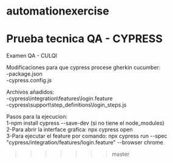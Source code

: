 # automationexercise
Prueba tecnica QA - CYPRESS
=======
Examen QA - CULQI

Modificaciones para que cypress procese gherkin cucumber:<br>
-package.json<br>
-cypress.config.js <br>

Archivos añadidos:<br>
-cypress\integration\features\login.feature<br>
-cypress\support\step_definitions\login_steps.js<br>

Pasos para la ejecucion:<br>
1-npm install cypress --save-dev (si no tiene el node_modules)<br>
2-Para abrir la interface grafica: npx cypress open<br>
3-Para ejecutar el feature por comando: npx cypress run --spec "cypress/integration/features/login.feature" --browser chrome<br>
>>>>>>> master
